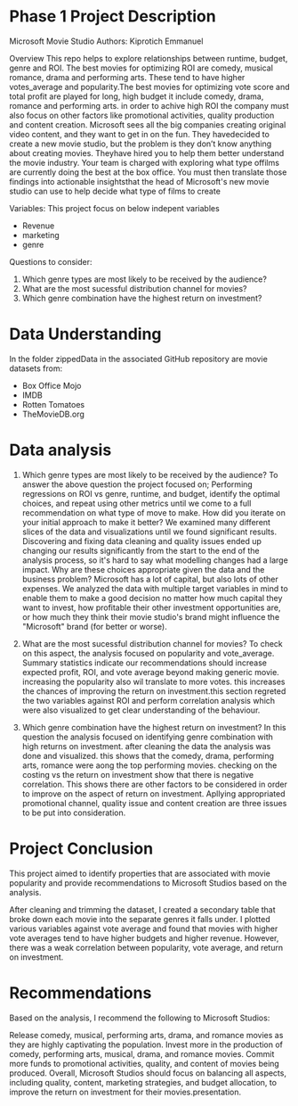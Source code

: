# Phase 1 Project Description

Microsoft Movie Studio
Authors: Kiprotich Emmanuel

Overview
This repo helps to explore relationships between runtime, budget, genre and ROI. The best movies for optimizing ROI are comedy, musical romance, drama and performing arts. These tend to have higher votes_average and popularity.The best movies for optimizing vote score and total profit are played for long, high budget it include comedy, drama, romance and performing arts. in order to achive high ROI the company must also focus on other factors like promotional activities, quality production and content creation.
Microsoft sees all the big companies creating original video content, and they want to get in on the fun. They havedecided to create a new movie studio, but the problem is they don’t know anything about creating movies. Theyhave hired you to help them better understand the movie industry. Your team is charged with exploring what type offilms are currently doing the best at the box office. You must then translate those findings into actionable insightsthat the head of Microsoft's new movie studio can use to help decide what type of films to create

Variables:
This project focus on below indepent variables
* Revenue
* marketing
* genre

Questions to consider:

1. Which genre types are most likely to be received by the audience?
2. What are the most sucessful distribution channel for movies?
3. Which genre combination have the highest return on investment?

# Data Understanding
In the folder zippedData in the associated GitHub repository are movie datasets from:

* Box Office Mojo
* IMDB
* Rotten Tomatoes
* TheMovieDB.org
# Data analysis

1. Which genre types are most likely to be received by the audience?
To answer the above question the project focused on;
Performing regressions on ROI vs genre, runtime, and budget, identify the optimal choices, and repeat using other metrics until we come to a full recommendation on what type of move to make.
How did you iterate on your initial approach to make it better?
We examined many different slices of the data and visualizations until we found significant results. Discovering and fixing data cleaning and quality issues ended up changing our results significantly from the start to the end of the analysis process, so it's hard to say what modelling changes had a large impact.
Why are these choices appropriate given the data and the business problem?
Microsoft has a lot of capital, but also lots of other expenses. We analyzed the data with multiple target variables in mind to enable them to make a good decision no matter how much capital they want to invest, how profitable their other investment opportunities are, or how much they think their movie studio's brand might influence the "Microsoft" brand (for better or worse).

2. What are the most sucessful distribution channel for movies?
To check on this aspect, the analysis focused on popularity and vote_average.
Summary statistics indicate our recommendations should increase expected profit, ROI, and vote average beyond making generic movie. increasing the popularity also wil translate to more votes. this increases the chances of improving the return on investment.this section regreted the two variables against ROI and perform correlation analysis which were also visualized to get clear understanding of the behaviour.

3. Which genre combination have the highest return on investment?
In this question the analysis focused on identifying genre combination with high returns on investment. after cleaning the data the analysis was done and visualized. this shows that the comedy, drama, performing arts, romance were aong the top performing movies. checking on the costing vs the return on investment show that there is negative correlation. This shows there are other factors to be considered in order to improve on the aspect of return on investment. Apllying appropriated promotional channel, quality issue and content creation are three issues to be put into consideration. 

# Project Conclusion
This project aimed to identify properties that are associated with movie popularity and provide recommendations to Microsoft Studios based on the analysis.

After cleaning and trimming the dataset, I created a secondary table that broke down each movie into the separate genres it falls under. I plotted various variables against vote average and found that movies with higher vote averages tend to have higher budgets and higher revenue. However, there was a weak correlation between popularity, vote average, and return on investment.

# Recommendations
Based on the analysis, I recommend the following to Microsoft Studios:

Release comedy, musical, performing arts, drama, and romance movies as they are highly captivating the population.
Invest more in the production of comedy, performing arts, musical, drama, and romance movies.
Commit more funds to promotional activities, quality, and content of movies being produced.
Overall, Microsoft Studios should focus on balancing all aspects, including quality, content, marketing strategies, and budget allocation, to improve the return on investment for their movies.presentation.

